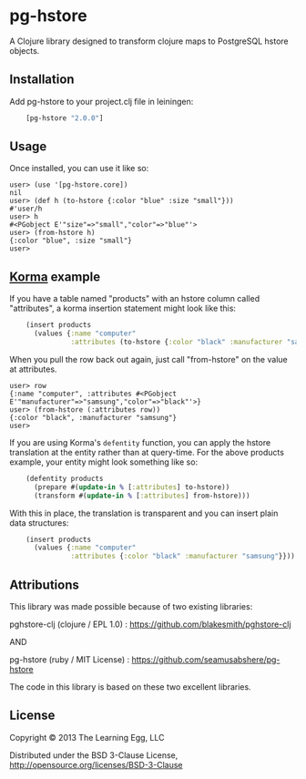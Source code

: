 # pg-hstore

A Clojure library designed to transform clojure maps to PostgreSQL hstore objects.

## Installation

Add pg-hstore to your project.clj file in leiningen:

```clj
    [pg-hstore "2.0.0"]
```

## Usage

Once installed, you can use it like so:

    user> (use '[pg-hstore.core])
    nil
    user> (def h (to-hstore {:color "blue" :size "small"}))
    #'user/h
    user> h
    #<PGobject E'"size"=>"small","color"=>"blue"'>
    user> (from-hstore h)
    {:color "blue", :size "small"}
    user>

## [Korma](http://sqlkorma.com/) example

If you have a table named "products" with an hstore column called "attributes", a korma insertion statement might look like this:

```clj
    (insert products
      (values {:name "computer"
               :attributes (to-hstore {:color "black" :manufacturer "samsung"})}))
```

When you pull the row back out again, just call "from-hstore" on the value at attributes.

    user> row
    {:name "computer", :attributes #<PGobject E'"manufacturer"=>"samsung","color"=>"black"'>}
    user> (from-hstore (:attributes row))
    {:color "black", :manufacturer "samsung"}
    user>

If you are using Korma's ```defentity``` function, you can apply the hstore translation at the entity rather than at query-time. For the above products example, your entity might look something like so:

```clj
    (defentity products
      (prepare #(update-in % [:attributes] to-hstore))
      (transform #(update-in % [:attributes] from-hstore)))
```

With this in place, the translation is transparent and you can insert plain data structures:

```clj
    (insert products
      (values {:name "computer"
               :attributes {:color "black" :manufacturer "samsung"}}))
```

## Attributions

This library was made possible because of two existing libraries:

pghstore-clj (clojure / EPL 1.0) : https://github.com/blakesmith/pghstore-clj

AND

pg-hstore (ruby / MIT License) : https://github.com/seamusabshere/pg-hstore

The code in this library is based on these two excellent libraries.

## License

Copyright © 2013 The Learning Egg, LLC

Distributed under the BSD 3-Clause License, http://opensource.org/licenses/BSD-3-Clause


